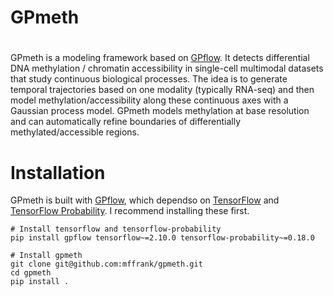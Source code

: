 # GPmeth

#
GPmeth is a modeling framework based on [GPflow](https://github.com/GPflow). It detects differential DNA methylation / chromatin accessibility in single-cell multimodal datasets that study continuous biological processes. The idea is to generate temporal trajectories based on one modality (typically RNA-seq) and then model methylation/accessibility along these continuous axes with a Gaussian process model. GPmeth models methylation at base resolution and can automatically refine boundaries of differentially methylated/accessible regions.

# Installation

GPmeth is built with [GPflow](https://github.com/GPflow), which dependso on [TensorFlow](https://www.tensorflow.org/) and [TensorFlow Probability](https://www.tensorflow.org/probability). I recommend installing these first.

```
# Install tensorflow and tensorflow-probability
pip install gpflow tensorflow~=2.10.0 tensorflow-probability~=0.18.0

# Install gpmeth
git clone git@github.com:mffrank/gpmeth.git
cd gpmeth
pip install .

```
